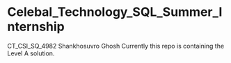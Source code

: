# Celebal_Technology_SQL_Summer_Internship
CT_CSI_SQ_4982
Shankhosuvro Ghosh
Currently this repo is containing the Level A solution.

